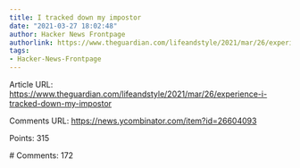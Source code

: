 ```yaml
---
title: I tracked down my impostor
date: "2021-03-27 18:02:48"
author: Hacker News Frontpage
authorlink: https://www.theguardian.com/lifeandstyle/2021/mar/26/experience-i-tracked-down-my-impostor
tags:
- Hacker-News-Frontpage
---
```


<p>Article URL: <a href="https://www.theguardian.com/lifeandstyle/2021/mar/26/experience-i-tracked-down-my-impostor">https://www.theguardian.com/lifeandstyle/2021/mar/26/experience-i-tracked-down-my-impostor</a></p>
<p>Comments URL: <a href="https://news.ycombinator.com/item?id=26604093">https://news.ycombinator.com/item?id=26604093</a></p>
<p>Points: 315</p>
<p># Comments: 172</p>
